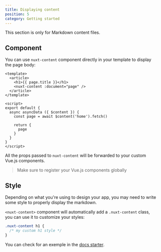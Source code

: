 ```yaml
---
title: Displaying content
position: 5
category: Getting started
---
```


This section is only for Markdown content files.

## Component

You can use `nuxt-content` component directly in your template to display the page body:

```vue
<template>
  <article>
    <h1>{{ page.title }}</h1>
    <nuxt-content :document="page" />
  </article>
</template>

<script>
export default {
  async asyncData ({ $content }) {
    const page = await $content('home').fetch()

    return {
      page
    }
  }
}
</script>
```

All the props passed to `nuxt-content` will be forwarded to your custom Vue.js components.

> Make sure to register your Vue.js components globally

## Style

Depending on what you're using to design your app, you may need to write some style to properly display the markdown.

`<nuxt-content>` component will automatically add a `.nuxt-content` class, you can use it to customize your styles:

```css
.nuxt-content h1 {
  /* my custom h1 style */
}
```

You can check for an exemple in the [docs starter](https://github.com/nuxt-company/content-module/blob/master/starters/docs/pages/index/_slug.vue).
